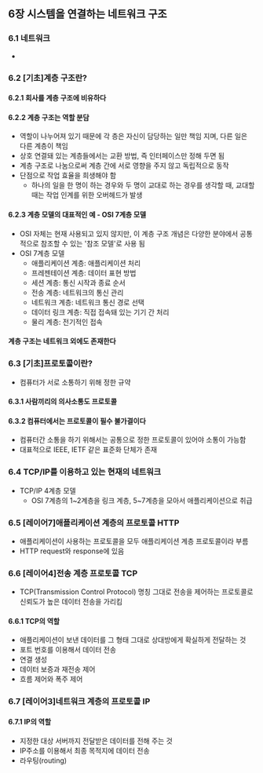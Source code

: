 ## 6장 시스템을 연결하는 네트워크 구조

### 6.1 네트워크

-

### 6.2 [기초]계층 구조란?

#### 6.2.1 회사를 계층 구조에 비유하다

#### 6.2.2 계층 구조는 역할 분담

- 역할이 나누어져 있기 때문에 각 층은 자신이 담당하는 일만 책임 지며, 다른 일은 다른 계층이 책임
- 상호 연결돼 있는 계층들에서는 교환 방법, 즉 인터페이스만 정해 두면 됨
- 계층 구조로 나눔으로써 계층 간에 서로 영향을 주지 않고 독립적으로 동작
- 단점으로 작업 효율을 희생해야 함
    + 하나의 일을 한 명이 하는 경우와 두 명이 교대로 하는 경우를 생각할 때, 교대할 때는 작업 인계를 위한 오버헤드가 발생

#### 6.2.3 계층 모델의 대표적인 예 - OSI 7계층 모델

- OSI 자체는 현재 사용되고 있지 않지만, 이 계층 구조 개념은 다양한 분야에서 공통적으로 참조할 수 있는 '참조 모델'로 사용 됨
- OSI 7계층 모델
    + 애플리케이션 계층: 애플리케이션 처리
    + 프레젠테이션 계층: 데이터 표현 방법
    + 세션 계층: 통신 시작과 종료 순서
    + 전송 계층: 네트워크의 통신 관리
    + 네트워크 계층: 네트워크 통신 경로 선택
    + 데이터 링크 계층: 직접 접속돼 있는 기기 간 처리
    + 물리 계층: 전기적인 접속

#### 계층 구조는 네트워크 외에도 존재한다


### 6.3 [기초]프로토콜이란?

- 컴퓨터가 서로 소통하기 위해 정한 규약

#### 6.3.1 사람끼리의 의사소통도 프로토콜

#### 6.3.2 컴퓨터에서는 프로토콜이 필수 불가결이다

- 컴퓨터간 소통을 하기 위해서는 공통으로 정한 프로토콜이 있어야 소통이 가능함
- 대표적으로 IEEE, IETF 같은 표준화 단체가 존재


### 6.4 TCP/IP를 이용하고 있는 현재의 네트워크

- TCP/IP 4계층 모델
    + OSI 7계층의 1~2계층을 링크 계층, 5~7계층을 모아서 애플리케이션으로 취급


### 6.5 [레이어7]애플리케이션 계층의 프로토콜 HTTP

- 애플리케이션이 사용하는 프로토콜을 모두 애플리케이션 계층 프로토콜이라 부름
- HTTP request와 response에 있음


### 6.6 [레이어4]전송 계층 프로토콜 TCP

- TCP(Transmission Control Protocol) 명칭 그대로 전송을 제어하는 프로토콜로 신뢰도가 높은 데이터 전송을 가리킴

#### 6.6.1 TCP의 역할

- 애플리케이션이 보낸 데이터를 그 형태 그대로 상대방에게 확실하게 전달하는 것
- 포트 번호를 이용해서 데이터 전송
- 연결 생성
- 데이터 보증과 재전송 제어
- 흐름 제어와 폭주 제어


### 6.7 [레이어3]네트워크 계층의 프로토콜 IP

#### 6.7.1 IP의 역할

- 지정한 대상 서버까지 전달받은 데이터를 전해 주는 것
- IP주소를 이용해서 최종 목적지에 데이터 전송
- 라우팅(routing)
